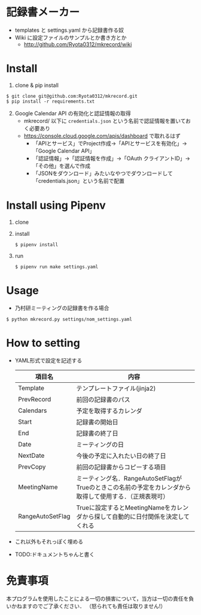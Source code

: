 # 記録書メーカー
+ templates と settings.yaml から記録書作る奴
+ Wiki に設定ファイルのサンプルとか書き方とか
  + http://github.com/Ryota0312/mkrecord/wiki

# Install
1. clone & pip install

```
$ git clone git@github.com:Ryota0312/mkrecord.git
$ pip install -r requirements.txt
```

2. Google Calendar API の有効化と認証情報の取得
   + mkrecord/ 以下に `credentials.json` という名前で認証情報を置いておく必要あり
   + https://console.cloud.google.com/apis/dashboard で取れるはず
	 + 「APIとサービス」でProject作成→「APIとサービスを有効化」→「Google Calendar API」
	 + 「認証情報」→「認証情報を作成」→「OAuth クライアントID」→「その他」を選んで作成
	 + 「JSONをダウンロード」みたいなやつでダウンロードして「credentials.json」という名前で配置
	 
# Install using Pipenv 
1. clone
2. install
   
   ```
   $ pipenv install
   ```
	   
3. run 
   
   ```
   $ pipenv run make settings.yaml
   ```

# Usage
+ 乃村研ミーティングの記録書を作る場合

```
$ python mkrecord.py settings/nom_settings.yaml
```

# How to setting
+ YAML形式で設定を記述する

  |項目名|内容|
  |-----|-----|
  |Template|テンプレートファイル(jinja2)|
  |PrevRecord|前回の記録書のパス|
  |Calendars|予定を取得するカレンダ|
  |Start|記録書の開始日|
  |End|記録書の終了日|
  |Date|ミーティングの日|
  |NextDate|今後の予定に入れたい日の終了日|
  |PrevCopy|前回の記録書からコピーする項目|
  |MeetingName|ミーティング名．RangeAutoSetFlagがTrueのときこの名前の予定をカレンダから取得して使用する．（正規表現可）|
  |RangeAutoSetFlag|Trueに設定するとMeetingNameをカレンダから探して自動的に日付関係を決定してくれる|

+ これ以外もそれっぽく埋める
+ TODO:ドキュメントちゃんと書く

# 免責事項
本プログラムを使用したことによる一切の損害について，当方は一切の責任を負いかねますのでご了承ください．
（怒られても責任は取りません!）
